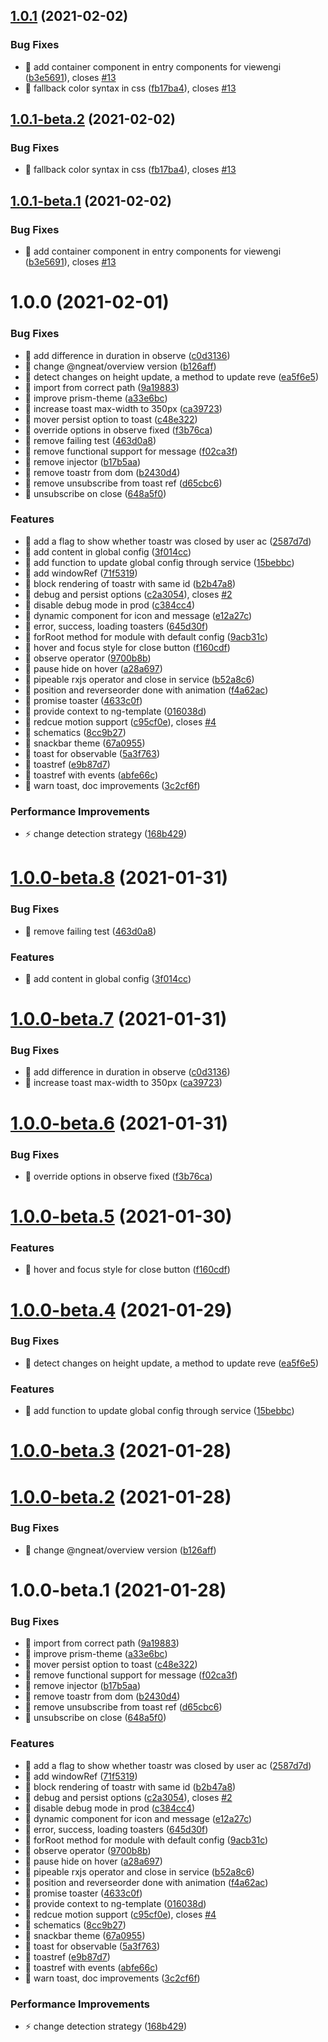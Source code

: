 ## [1.0.1](https://github.com/ngneat/hot-toast/compare/v1.0.0...v1.0.1) (2021-02-02)


### Bug Fixes

* 🐛 add container component in entry components for viewengi ([b3e5691](https://github.com/ngneat/hot-toast/commit/b3e5691d1df18f020bce08684109c0dcf0398d45)), closes [#13](https://github.com/ngneat/hot-toast/issues/13)
* 🐛 fallback color syntax in css ([fb17ba4](https://github.com/ngneat/hot-toast/commit/fb17ba487cff2a113316791116d6d3b9044dce24)), closes [#13](https://github.com/ngneat/hot-toast/issues/13)

## [1.0.1-beta.2](https://github.com/ngneat/hot-toast/compare/v1.0.1-beta.1...v1.0.1-beta.2) (2021-02-02)


### Bug Fixes

* 🐛 fallback color syntax in css ([fb17ba4](https://github.com/ngneat/hot-toast/commit/fb17ba487cff2a113316791116d6d3b9044dce24)), closes [#13](https://github.com/ngneat/hot-toast/issues/13)

## [1.0.1-beta.1](https://github.com/ngneat/hot-toast/compare/v1.0.0...v1.0.1-beta.1) (2021-02-02)


### Bug Fixes

* 🐛 add container component in entry components for viewengi ([b3e5691](https://github.com/ngneat/hot-toast/commit/b3e5691d1df18f020bce08684109c0dcf0398d45)), closes [#13](https://github.com/ngneat/hot-toast/issues/13)

# 1.0.0 (2021-02-01)


### Bug Fixes

* 🐛 add difference in duration in observe ([c0d3136](https://github.com/ngneat/hot-toast/commit/c0d3136e1a8182aa30501f70d9376d39a58ec60f))
* 🐛 change @ngneat/overview version ([b126aff](https://github.com/ngneat/hot-toast/commit/b126affd6e4be3f57528c775e3854768e896d1e4))
* 🐛 detect changes on height update, a method to update reve ([ea5f6e5](https://github.com/ngneat/hot-toast/commit/ea5f6e5abe9c475891b98b65d00ad2bb68a19135))
* 🐛 import from correct path ([9a19883](https://github.com/ngneat/hot-toast/commit/9a1988355b7a1bdfa2c39a6600a7a0e5cca1e86b))
* 🐛 improve prism-theme ([a33e6bc](https://github.com/ngneat/hot-toast/commit/a33e6bcf59107e9162c7210d86509c6ad36c5a3e))
* 🐛 increase toast max-width to 350px ([ca39723](https://github.com/ngneat/hot-toast/commit/ca39723556c42e9f33088297a9f42c61c61c80d0))
* 🐛 mover persist option to toast ([c48e322](https://github.com/ngneat/hot-toast/commit/c48e322ce7bcd33ab9e5b697c5200e64b9a2129c))
* 🐛 override options in observe fixed ([f3b76ca](https://github.com/ngneat/hot-toast/commit/f3b76ca990366d88c7a9510be445565fc8d017e9))
* 🐛 remove failing test ([463d0a8](https://github.com/ngneat/hot-toast/commit/463d0a8c5e03beff3919b99116404f9b1585ceca))
* 🐛 remove functional support for message ([f02ca3f](https://github.com/ngneat/hot-toast/commit/f02ca3fa00b973d81474e43912b7a084c880ef0a))
* 🐛 remove injector ([b17b5aa](https://github.com/ngneat/hot-toast/commit/b17b5aa32625f4815b53a3cd66b5a15010e80621))
* 🐛 remove toastr from dom ([b2430d4](https://github.com/ngneat/hot-toast/commit/b2430d4256a989ee681337b2ab67db1c9d21e1ed))
* 🐛 remove unsubscribe from toast ref ([d65cbc6](https://github.com/ngneat/hot-toast/commit/d65cbc63e75bc32471be5f6004e80cfdc3dce6ff))
* 🐛 unsubscribe on close ([648a5f0](https://github.com/ngneat/hot-toast/commit/648a5f0ded563f8fda42a62a880d1037d6015709))


### Features

* 🎸 add a flag to show whether toastr was closed by user ac ([2587d7d](https://github.com/ngneat/hot-toast/commit/2587d7d876155e59bd9928752916794c1629c374))
* 🎸 add content in global config ([3f014cc](https://github.com/ngneat/hot-toast/commit/3f014ccf84229f00ce59bbc60cb31a841a440ce2))
* 🎸 add function to update global config through service ([15bebbc](https://github.com/ngneat/hot-toast/commit/15bebbc6a7f62dd99943bafde8373cfb50c58ba3))
* 🎸 add windowRef ([71f5319](https://github.com/ngneat/hot-toast/commit/71f5319477b3308c717f1760f8b110e459a6fb65))
* 🎸 block rendering of toastr with same id ([b2b47a8](https://github.com/ngneat/hot-toast/commit/b2b47a860d11e205eebe0927d4f4734eca9cafb2))
* 🎸 debug and persist options ([c2a3054](https://github.com/ngneat/hot-toast/commit/c2a3054eae19324e985965289373db1c30029bbc)), closes [#2](https://github.com/ngneat/hot-toast/issues/2)
* 🎸 disable debug mode in prod ([c384cc4](https://github.com/ngneat/hot-toast/commit/c384cc41e6b6dae65d1af5390f294e2b3bf6c33d))
* 🎸 dynamic component for icon and message ([e12a27c](https://github.com/ngneat/hot-toast/commit/e12a27cc9e441f47a5127685d6142dd97b873bf7))
* 🎸 error, success, loading toasters ([645d30f](https://github.com/ngneat/hot-toast/commit/645d30fb41dab7070232540927f27f6353538dba))
* 🎸 forRoot method for module with default config ([9acb31c](https://github.com/ngneat/hot-toast/commit/9acb31c0cc7d9ef7621d5145557b7d95f707e7f5))
* 🎸 hover and focus style for close button ([f160cdf](https://github.com/ngneat/hot-toast/commit/f160cdfe51e6d287de2327884ba1058b02d0f480))
* 🎸 observe operator ([9700b8b](https://github.com/ngneat/hot-toast/commit/9700b8bd95535fcd963e7ffed50accb9ac06e65a))
* 🎸 pause hide on hover ([a28a697](https://github.com/ngneat/hot-toast/commit/a28a697dd06905ae5b979507cbdfd24e45ceed83))
* 🎸 pipeable rxjs operator and close in service ([b52a8c6](https://github.com/ngneat/hot-toast/commit/b52a8c641219d279f1f20943df3e82e98303cc8a))
* 🎸 position and reverseorder done with animation ([f4a62ac](https://github.com/ngneat/hot-toast/commit/f4a62ac1b417d6260953dbfe1bb8c19e1242f3bf))
* 🎸 promise toaster ([4633c0f](https://github.com/ngneat/hot-toast/commit/4633c0fe5c4a57877a2b21de908e57085e72a9e5))
* 🎸 provide context to ng-template ([016038d](https://github.com/ngneat/hot-toast/commit/016038db63249225959b7458dad7485e2a0dbced))
* 🎸 redcue motion support ([c95cf0e](https://github.com/ngneat/hot-toast/commit/c95cf0ede38c36e70efe0f6b10e6fddc9799283c)), closes [#4](https://github.com/ngneat/hot-toast/issues/4)
* 🎸 schematics ([8cc9b27](https://github.com/ngneat/hot-toast/commit/8cc9b2732aa9ce848e23efa258597ab4425ef852))
* 🎸 snackbar theme ([67a0955](https://github.com/ngneat/hot-toast/commit/67a0955aac72d9742fc7a17aca47891aff84137a))
* 🎸 toast for observable ([5a3f763](https://github.com/ngneat/hot-toast/commit/5a3f7635d9eb9eabdc6daa782488a64eef725173))
* 🎸 toastref ([e9b87d7](https://github.com/ngneat/hot-toast/commit/e9b87d79bf31161e96b048519911ad8a34048ce6))
* 🎸 toastref with events ([abfe66c](https://github.com/ngneat/hot-toast/commit/abfe66c2fd0f938227385db2f8beabc039d6735b))
* 🎸 warn toast, doc improvements ([3c2cf6f](https://github.com/ngneat/hot-toast/commit/3c2cf6fdb3487c8ae31d76d9f2ae7b2dd8aab2a7))


### Performance Improvements

* ⚡️ change detection strategy ([168b429](https://github.com/ngneat/hot-toast/commit/168b42955e81525a4b8fed4001b20b346dc238e4))

# [1.0.0-beta.8](https://github.com/ngneat/hot-toast/compare/v1.0.0-beta.7...v1.0.0-beta.8) (2021-01-31)


### Bug Fixes

* 🐛 remove failing test ([463d0a8](https://github.com/ngneat/hot-toast/commit/463d0a8c5e03beff3919b99116404f9b1585ceca))


### Features

* 🎸 add content in global config ([3f014cc](https://github.com/ngneat/hot-toast/commit/3f014ccf84229f00ce59bbc60cb31a841a440ce2))

# [1.0.0-beta.7](https://github.com/ngneat/hot-toast/compare/v1.0.0-beta.6...v1.0.0-beta.7) (2021-01-31)


### Bug Fixes

* 🐛 add difference in duration in observe ([c0d3136](https://github.com/ngneat/hot-toast/commit/c0d3136e1a8182aa30501f70d9376d39a58ec60f))
* 🐛 increase toast max-width to 350px ([ca39723](https://github.com/ngneat/hot-toast/commit/ca39723556c42e9f33088297a9f42c61c61c80d0))

# [1.0.0-beta.6](https://github.com/ngneat/hot-toast/compare/v1.0.0-beta.5...v1.0.0-beta.6) (2021-01-31)


### Bug Fixes

* 🐛 override options in observe fixed ([f3b76ca](https://github.com/ngneat/hot-toast/commit/f3b76ca990366d88c7a9510be445565fc8d017e9))

# [1.0.0-beta.5](https://github.com/ngneat/hot-toast/compare/v1.0.0-beta.4...v1.0.0-beta.5) (2021-01-30)


### Features

* 🎸 hover and focus style for close button ([f160cdf](https://github.com/ngneat/hot-toast/commit/f160cdfe51e6d287de2327884ba1058b02d0f480))

# [1.0.0-beta.4](https://github.com/ngneat/hot-toast/compare/v1.0.0-beta.3...v1.0.0-beta.4) (2021-01-29)


### Bug Fixes

* 🐛 detect changes on height update, a method to update reve ([ea5f6e5](https://github.com/ngneat/hot-toast/commit/ea5f6e5abe9c475891b98b65d00ad2bb68a19135))


### Features

* 🎸 add function to update global config through service ([15bebbc](https://github.com/ngneat/hot-toast/commit/15bebbc6a7f62dd99943bafde8373cfb50c58ba3))

# [1.0.0-beta.3](https://github.com/ngneat/hot-toast/compare/v1.0.0-beta.2...v1.0.0-beta.3) (2021-01-28)

# [1.0.0-beta.2](https://github.com/ngneat/hot-toast/compare/v1.0.0-beta.1...v1.0.0-beta.2) (2021-01-28)


### Bug Fixes

* 🐛 change @ngneat/overview version ([b126aff](https://github.com/ngneat/hot-toast/commit/b126affd6e4be3f57528c775e3854768e896d1e4))

# 1.0.0-beta.1 (2021-01-28)


### Bug Fixes

* 🐛 import from correct path ([9a19883](https://github.com/ngneat/hot-toast/commit/9a1988355b7a1bdfa2c39a6600a7a0e5cca1e86b))
* 🐛 improve prism-theme ([a33e6bc](https://github.com/ngneat/hot-toast/commit/a33e6bcf59107e9162c7210d86509c6ad36c5a3e))
* 🐛 mover persist option to toast ([c48e322](https://github.com/ngneat/hot-toast/commit/c48e322ce7bcd33ab9e5b697c5200e64b9a2129c))
* 🐛 remove functional support for message ([f02ca3f](https://github.com/ngneat/hot-toast/commit/f02ca3fa00b973d81474e43912b7a084c880ef0a))
* 🐛 remove injector ([b17b5aa](https://github.com/ngneat/hot-toast/commit/b17b5aa32625f4815b53a3cd66b5a15010e80621))
* 🐛 remove toastr from dom ([b2430d4](https://github.com/ngneat/hot-toast/commit/b2430d4256a989ee681337b2ab67db1c9d21e1ed))
* 🐛 remove unsubscribe from toast ref ([d65cbc6](https://github.com/ngneat/hot-toast/commit/d65cbc63e75bc32471be5f6004e80cfdc3dce6ff))
* 🐛 unsubscribe on close ([648a5f0](https://github.com/ngneat/hot-toast/commit/648a5f0ded563f8fda42a62a880d1037d6015709))


### Features

* 🎸 add a flag to show whether toastr was closed by user ac ([2587d7d](https://github.com/ngneat/hot-toast/commit/2587d7d876155e59bd9928752916794c1629c374))
* 🎸 add windowRef ([71f5319](https://github.com/ngneat/hot-toast/commit/71f5319477b3308c717f1760f8b110e459a6fb65))
* 🎸 block rendering of toastr with same id ([b2b47a8](https://github.com/ngneat/hot-toast/commit/b2b47a860d11e205eebe0927d4f4734eca9cafb2))
* 🎸 debug and persist options ([c2a3054](https://github.com/ngneat/hot-toast/commit/c2a3054eae19324e985965289373db1c30029bbc)), closes [#2](https://github.com/ngneat/hot-toast/issues/2)
* 🎸 disable debug mode in prod ([c384cc4](https://github.com/ngneat/hot-toast/commit/c384cc41e6b6dae65d1af5390f294e2b3bf6c33d))
* 🎸 dynamic component for icon and message ([e12a27c](https://github.com/ngneat/hot-toast/commit/e12a27cc9e441f47a5127685d6142dd97b873bf7))
* 🎸 error, success, loading toasters ([645d30f](https://github.com/ngneat/hot-toast/commit/645d30fb41dab7070232540927f27f6353538dba))
* 🎸 forRoot method for module with default config ([9acb31c](https://github.com/ngneat/hot-toast/commit/9acb31c0cc7d9ef7621d5145557b7d95f707e7f5))
* 🎸 observe operator ([9700b8b](https://github.com/ngneat/hot-toast/commit/9700b8bd95535fcd963e7ffed50accb9ac06e65a))
* 🎸 pause hide on hover ([a28a697](https://github.com/ngneat/hot-toast/commit/a28a697dd06905ae5b979507cbdfd24e45ceed83))
* 🎸 pipeable rxjs operator and close in service ([b52a8c6](https://github.com/ngneat/hot-toast/commit/b52a8c641219d279f1f20943df3e82e98303cc8a))
* 🎸 position and reverseorder done with animation ([f4a62ac](https://github.com/ngneat/hot-toast/commit/f4a62ac1b417d6260953dbfe1bb8c19e1242f3bf))
* 🎸 promise toaster ([4633c0f](https://github.com/ngneat/hot-toast/commit/4633c0fe5c4a57877a2b21de908e57085e72a9e5))
* 🎸 provide context to ng-template ([016038d](https://github.com/ngneat/hot-toast/commit/016038db63249225959b7458dad7485e2a0dbced))
* 🎸 redcue motion support ([c95cf0e](https://github.com/ngneat/hot-toast/commit/c95cf0ede38c36e70efe0f6b10e6fddc9799283c)), closes [#4](https://github.com/ngneat/hot-toast/issues/4)
* 🎸 schematics ([8cc9b27](https://github.com/ngneat/hot-toast/commit/8cc9b2732aa9ce848e23efa258597ab4425ef852))
* 🎸 snackbar theme ([67a0955](https://github.com/ngneat/hot-toast/commit/67a0955aac72d9742fc7a17aca47891aff84137a))
* 🎸 toast for observable ([5a3f763](https://github.com/ngneat/hot-toast/commit/5a3f7635d9eb9eabdc6daa782488a64eef725173))
* 🎸 toastref ([e9b87d7](https://github.com/ngneat/hot-toast/commit/e9b87d79bf31161e96b048519911ad8a34048ce6))
* 🎸 toastref with events ([abfe66c](https://github.com/ngneat/hot-toast/commit/abfe66c2fd0f938227385db2f8beabc039d6735b))
* 🎸 warn toast, doc improvements ([3c2cf6f](https://github.com/ngneat/hot-toast/commit/3c2cf6fdb3487c8ae31d76d9f2ae7b2dd8aab2a7))


### Performance Improvements

* ⚡️ change detection strategy ([168b429](https://github.com/ngneat/hot-toast/commit/168b42955e81525a4b8fed4001b20b346dc238e4))
